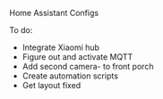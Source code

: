 Home Assistant Configs

To do:
- Integrate Xiaomi hub
- Figure out and activate MQTT
- Add second camera- to front porch
- Create automation scripts
- Get layout fixed
